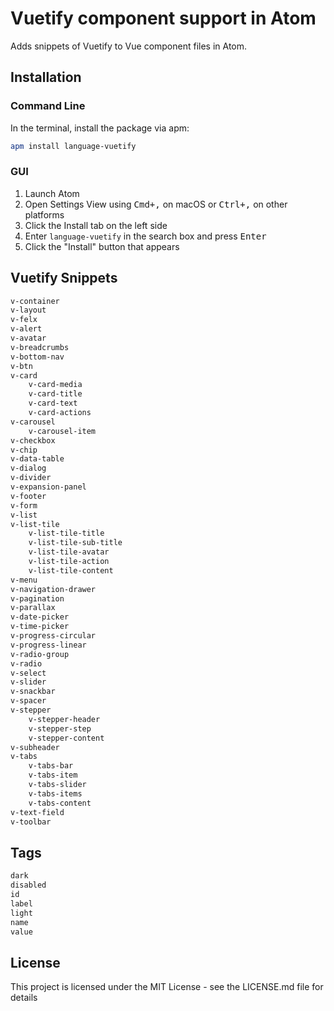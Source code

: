 # Vuetify component support in Atom

Adds snippets of Vuetify to Vue component files in Atom.

## Installation

### Command Line

In the terminal, install the package via apm:

```sh
apm install language-vuetify
```
    
### GUI

1. Launch Atom
2. Open Settings View using <kbd>Cmd+,</kbd> on macOS or <kbd>Ctrl+,</kbd> on other platforms
3. Click the Install tab on the left side
4. Enter `language-vuetify` in the search box and press <kbd>Enter</kbd>
5. Click the "Install" button that appears


## Vuetify Snippets

```html
v-container
v-layout
v-felx
v-alert
v-avatar
v-breadcrumbs
v-bottom-nav
v-btn
v-card
    v-card-media
    v-card-title
    v-card-text
    v-card-actions
v-carousel
    v-carousel-item
v-checkbox
v-chip
v-data-table
v-dialog
v-divider
v-expansion-panel
v-footer
v-form
v-list
v-list-tile
    v-list-tile-title
    v-list-tile-sub-title
    v-list-tile-avatar
    v-list-tile-action
    v-list-tile-content
v-menu
v-navigation-drawer
v-pagination
v-parallax
v-date-picker
v-time-picker
v-progress-circular
v-progress-linear
v-radio-group
v-radio
v-select
v-slider
v-snackbar
v-spacer
v-stepper
    v-stepper-header
    v-stepper-step
    v-stepper-content
v-subheader
v-tabs
    v-tabs-bar
    v-tabs-item
    v-tabs-slider
    v-tabs-items
    v-tabs-content
v-text-field
v-toolbar
```

## Tags
```html
dark
disabled
id
label
light
name
value
```

## License

This project is licensed under the MIT License - see the LICENSE.md file for details
